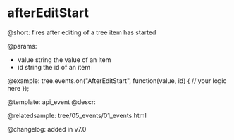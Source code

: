 afterEditStart
=============

@short: fires after editing of a tree item has started

@params: 

- value     string  the value of an item
- id        string  the id of an item



@example:
tree.events.on("AfterEditStart", function(value, id) {
    // your logic here
});


@template: api_event
@descr:

@relatedsample: tree/05_events/01_events.html

@changelog: added in v7.0



